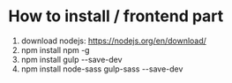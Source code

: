# How to install / frontend part

1. download nodejs: <https://nodejs.org/en/download/>
2. npm install npm -g
3. npm install gulp --save-dev
4. npm install node-sass gulp-sass --save-dev
